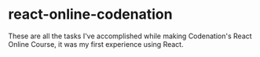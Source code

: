 # react-online-codenation

These are all the tasks I've accomplished while making Codenation's React Online Course, it was my first experience using React.

